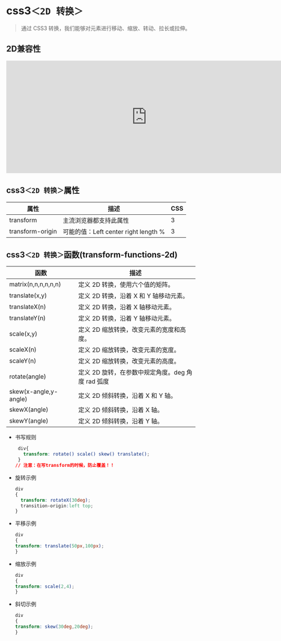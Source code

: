 # css3`＜2D 转换＞`

> 通过 CSS3 转换，我们能够对元素进行移动、缩放、转动、拉长或拉伸。

## 2D兼容性

<iframe src="http://layout.hnz.kim/caniuse/1.html?style=transforms2d" frameborder="0" style="box-sizing: border-box; color: rgb(51, 51, 51); font-family: &quot;Helvetica Neue&quot;, Helvetica, &quot;Segoe UI&quot;, Arial, freesans, sans-serif, &quot;Apple Color Emoji&quot;, &quot;Segoe UI Emoji&quot;, &quot;Segoe UI Symbol&quot;; font-size: 14px; font-style: normal; font-variant-ligatures: normal; font-variant-caps: normal; font-weight: 400; letter-spacing: normal; orphans: 2; text-align: start; text-indent: 0px; text-transform: none; white-space: normal; widows: 2; word-spacing: 0px; -webkit-text-stroke-width: 0px; background-color: rgb(255, 255, 255); text-decoration-style: initial; text-decoration-color: initial; width: 747.429px; min-height: 300px;"></iframe>



## css3`＜2D 转换＞`属性

| **属性**         | **描述**                             | **CSS** |
| ---------------- | ------------------------------------ | ------- |
| transform        | 主流浏览器都支持此属性               | 3       |
| transform-origin | 可能的值：Left center right length % | 3       |

## css3`＜2D 转换＞`函数(transform-functions-2d)

| **函数**              | **描述**                                          |
| --------------------- | ------------------------------------------------- |
| matrix(n,n,n,n,n,n)   | 定义 2D 转换，使用六个值的矩阵。                  |
| translate(x,y)        | 定义 2D 转换，沿着 X 和 Y 轴移动元素。            |
| translateX(n)         | 定义 2D 转换，沿着 X 轴移动元素。                 |
| translateY(n)         | 定义 2D 转换，沿着 Y 轴移动元素。                 |
| scale(x,y)            | 定义 2D 缩放转换，改变元素的宽度和高度。          |
| scaleX(n)             | 定义 2D 缩放转换，改变元素的宽度。                |
| scaleY(n)             | 定义 2D 缩放转换，改变元素的高度。                |
| rotate(angle)         | 定义 2D 旋转，在参数中规定角度。deg 角度 rad 弧度 |
| skew(x-angle,y-angle) | 定义 2D 倾斜转换，沿着 X 和 Y 轴。                |
| skewX(angle)          | 定义 2D 倾斜转换，沿着 X 轴。                     |
| skewY(angle)          | 定义 2D 倾斜转换，沿着 Y 轴。                     |

- 书写规则

  ```css
   div{
     transform: rotate() scale() skew() translate();
   }
  // 注意：在写transform的时候，防止覆盖！！
  ```

- 旋转示例

  ```css
  div
  {
    transform: rotateX(30deg);
    transition-origin:left top;
  }
  ```

- 平移示例

  ```css
  div
  {
  transform: translate(50px,100px);
  }
  ```

- 缩放示例

  ```css
  div
  {
  transform: scale(2,4);
  }
  ```

- 斜切示例

  ```css
  div
  {
  transform: skew(30deg,20deg);
  }
  ```
